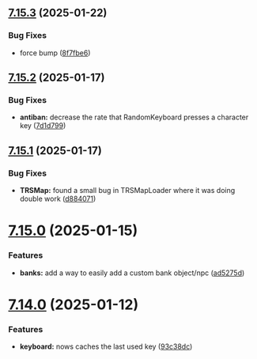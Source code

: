 ## [7.15.3](https://github.com/Torwent/SRL-T/compare/v7.15.2...v7.15.3) (2025-01-22)


### Bug Fixes

* force bump ([8f7fbe6](https://github.com/Torwent/SRL-T/commit/8f7fbe608934415528245ca877505dd96b5e46b6))



## [7.15.2](https://github.com/Torwent/SRL-T/compare/v7.15.1...v7.15.2) (2025-01-17)


### Bug Fixes

* **antiban:** decrease the rate that RandomKeyboard presses a character key ([7d1d799](https://github.com/Torwent/SRL-T/commit/7d1d79950a81d468b600e79065ff4f295b0781a7))



## [7.15.1](https://github.com/Torwent/SRL-T/compare/v7.15.0...v7.15.1) (2025-01-17)


### Bug Fixes

* **TRSMap:** found a small bug in TRSMapLoader where it was doing double work ([d884071](https://github.com/Torwent/SRL-T/commit/d884071ad796213028069609d3eeb978b1e2f50f))



# [7.15.0](https://github.com/Torwent/SRL-T/compare/v7.14.0...v7.15.0) (2025-01-15)


### Features

* **banks:** add a way to easily add a custom bank object/npc ([ad5275d](https://github.com/Torwent/SRL-T/commit/ad5275d500720a1fa380ce88555489baab0fa394))



# [7.14.0](https://github.com/Torwent/SRL-T/compare/v7.13.7...v7.14.0) (2025-01-12)


### Features

* **keyboard:** nows caches the last used key ([93c38dc](https://github.com/Torwent/SRL-T/commit/93c38dca40080861dfea1b7c9b7f7e0325ad20ae))




